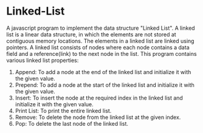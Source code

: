 # Linked-List
A javascript program to implement the data structure "Linked List". A linked list is a linear data structure, in which the elements are not stored at contiguous memory locations. The elements in a linked list are linked using pointers. A linked list consists of nodes where each node contains a data field and a reference(link) to the next node in the list. 
This program contains various linked list properties:
1. Append: To add a node at the end of the linked list and initialize it with the given value.
2. Prepend: To add a node at the start of the linked list and initialize it with the given value.
3. Insert: To insert the node at the required index in the linked list and initialize it with the given value.
4. Print List: To print the entire linked list.
5. Remove: To delete the node from the linked list at the given index.
6. Pop: To delete the last node of the linked list.
